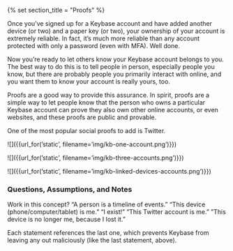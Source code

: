 {% set section_title = "Proofs" %}

Once you’ve signed up for a Keybase account and have added another device (or two) and a paper key (or two), your ownership of your account is extremely reliable. In fact, it’s much more reliable than any account protected with only a password (even with MFA). Well done.

Now you’re ready to let others know your Keybase account belongs to you. The best way to do this is to tell people in person, especially people you know, but there are probably people you primarily interact with online, and you want them to know your account is really yours, too.

Proofs are a good way to provide this assurance. In spirit, proofs are a simple way to let people know that the person who owns a particular Keybase account can prove they also own other online accounts, or even websites, and these proofs are public and provable.

One of the most popular social proofs to add is Twitter.

![]({{url_for(’static’, filename=’img/kb-one-account.png’)}})

![]({{url_for(’static’, filename=’img/kb-three-accounts.png’)}})

![]({{url_for(’static’, filename=’img/kb-linked-devices-accounts.png’)}})

### Questions, Assumptions, and Notes

Work in this concept? “A person is a timeline of events.”
    “This device (phone/computer/tablet) is me.”
    “I exist!”
    “This Twitter account is me.”
    ”This device is no longer me, because I lost it.”

Each statement references the last one, which prevents Keybase from leaving any out maliciously (like the last statement, above).
